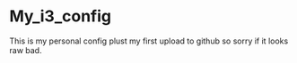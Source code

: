 # My_i3_config

This is my personal config plust my first upload to github so sorry if it looks raw bad.
